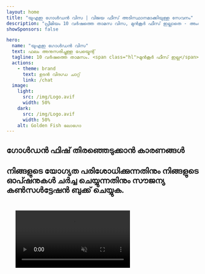 ```yaml
---
layout: home
title: "യുഎഇ ഗോൾഡൻ വിസ | വിജയ ഫീസ് അടിസ്ഥാനമാക്കിയുള്ള സേവനം"
description: "പ്രീമിയം 10 വർഷത്തെ താമസ വിസ, മുൻകൂർ ഫീസ് ഇല്ലാതെ - അംഗീകാരത്തിന് ശേഷം മാത്രം പണം നൽകുക. 98% വിജയ നിരക്കോടെ പൂർണ്ണ അപേക്ഷാ മാനേജ്മെന്റ്. സൗജന്യ പുതുക്കൽ സേവനം, സർക്കാർ ഫീസ് മാത്രം."
showSponsors: false

hero:
  name: "യുഎഇ ഗോൾഡൻ വിസ"
  text: ഫലം അനുസരിച്ചുള്ള പേയ്മെന്റ്
  tagline: 10 വർഷത്തെ താമസം. <span class="hl">മുൻകൂർ ഫീസ് ഇല്ല</span> - അംഗീകാരത്തിന് ശേഷം മാത്രം പണം നൽകുക. 98% വിജയ നിരക്ക്.
  actions:
    - theme: brand
      text: ഉടൻ വിദഗ്ധ ചാറ്റ്
      link: /chat
  image:
    light:
      src: /img/Logo.avif
      width: 50%
    dark:
      src: /img/Logo.avif
      width: 50%
    alt: Golden Fish ലോഗോ
---
```


<FeatureCards :features="[
  {
    title: 'യുഎഇ ഗോൾഡൻ വിസ ആനുകൂല്യങ്ങൾ',
    items: [
      'യോഗ്യതാ നിബന്ധനകൾ നിലനിർത്തുന്നതിലൂടെ 10 വർഷത്തെ സാധുത പുതുക്കാനുള്ള അവസരം',
      '**6 മാസം കൂടുമ്പോൾ യുഎഇയിൽ പ്രവേശിക്കേണ്ട ആവശ്യമില്ല**',
      '100% ബിസിനസ് ഉടമസ്ഥാവകാശം അനുവദനീയം',
      'കുടുംബാംഗങ്ങളെയും അതിരില്ലാത്ത ഗാർഹിക ജീവനക്കാരെയും സ്പോൺസർ ചെയ്യാം',
      '25 വയസ്സ് വരെയുള്ള കുട്ടികളുടെ സ്പോൺസർഷിപ്പ്',
      'മാതാപിതാക്കളുടെ സ്പോൺസർഷിപ്പ് ഉൾപ്പെടുന്നു',
      'സ്പോൺസറോ തൊഴിലുടമയോ ആവശ്യമില്ല'
    ],
    linkText: 'കൂടുതൽ അറിയുക',
    link: '../../company-registration/golden-visa#key-benefits-of-the-uae-golden-visa',
    icon: {
      light: '/img/iStock-1785818081.avif',
      dark: '/img/iStock-1203821481.avif',
      alt: 'വിസ സേവനങ്ങൾ',
      width: '100%'
    }
  },
  {
    title: 'യുഎഇ ഗോൾഡൻ വിസ എങ്ങനെ നേടാം',
    items: [
      'യുഎഇ പ്രോപ്പർട്ടികളിൽ AED 2M നിക്ഷേപം',
      'യുഎഇ നിക്ഷേപ ഫണ്ടുകളിൽ AED 2M നിക്ഷേപം',
      'AED 2M മൂലധനമുള്ള ബിസിനസ്',
      'വാർഷിക FTA സംഭാവന AED 250K',
      'വിദഗ്ധ പ്രൊഫഷണലുകൾ',
      'പ്രതിഭാശാലികൾ'
    ],
    linkText: 'കൂടുതൽ അറിയുക',
    link: '../../company-registration/golden-visa#uae-golden-visa-eligibility-and-requirements',
    icon: {
      light: '/img/iStock-1333000394.avif',
      dark: '/img/iStock-584576538.avif',
      alt: 'വിസ സേവനങ്ങൾ',
      width: '10%'
    }
  },
  {
    title: 'ഗോൾഡൻ വിസ പ്രക്രിയ',
    bullet: '✓',
    items: [
      'പ്രാഥമിക യോഗ്യതാ വിലയിരുത്തൽ',
      'രേഖകൾ തയ്യാറാക്കലും പരിശോധനയും',
      'മെഡിക്കൽ പരിശോധനയും ബയോമെട്രിക്സും',
      'അപേക്ഷ സമർപ്പണവും പ്രോസസ്സിംഗും',
      'എമിറേറ്റ്സ് ഐഡിയും വിസ നൽകലും',
      'കുടുംബ വിസ സ്പോൺസർഷിപ്പ് (ഓപ്ഷണൽ)'
    ],
    linkText: 'കൂടുതൽ അറിയുക',
    link: '../../company-registration/golden-visa#uae-golden-visa-application-process',
    icon: {
      light: '/img/ILONMASKID.webp',
      dark: '/img/ILONMASKID.webp',
      alt: 'വിസ സേവനങ്ങൾ',
      width: '100%'
    }
  }
]" />

## ഗോൾഡൻ ഫിഷ് തിരഞ്ഞെടുക്കാൻ കാരണങ്ങൾ

<BenefitsList :features="[
  {
    icon: '🏢',
    title: 'UAE പ്രാദേശിക വിദഗ്ധത',
    text: 'ദുബായിലെ സമർപ്പിത വിദഗ്ധർ പ്രക്രിയയുടെ ഓരോ ഘട്ടത്തിലും വിദഗ്ധ മാർഗനിർദ്ദേശം നൽകുന്നു.'
  },
  {
    icon: '📊',
    title: 'തെളിയിക്കപ്പെട്ട വിജയനിരക്ക്',
    text: 'ഞങ്ങളുടെ പ്രീമിയം പ്രോസസ്സിംഗിലൂടെ നൂറുകണക്കിന് വിസകൾ, ബാങ്ക് അക്കൗണ്ടുകൾ, കമ്പനി രജിസ്ട്രേഷനുകൾ എന്നിവയിൽ 90% ലധികം അംഗീകാര നിരക്ക്.'
  },
  {
    icon: '💸',
    title: '**വിജയാധിഷ്ഠിത ഫീസ്**',
    text: '[അംഗീകാരത്തിന് ശേഷം മാത്രം പണമടയ്ക്കുക](/uae-business/benefits/success-based-fees). പൂർണ്ണ സുതാര്യത, രഹസ്യ ചെലവുകളില്ല.'
  },
]" />

## നിങ്ങളുടെ യോഗ്യത പരിശോധിക്കുന്നതിനും നിങ്ങളുടെ ഓപ്ഷനുകൾ ചർച്ച ചെയ്യുന്നതിനും സൗജന്യ കൺസൾട്ടേഷൻ ബുക്ക് ചെയ്യുക.

<video  autoplay muted playsinline style="padding: 24px" >
  <source src="/img/iStock-2185912341.mp4" type="video/mp4">
</video>

<ContactFormModalNav buttonText="ഒരു വിദഗ്ധനുമായി സംസാരിക്കുക" formStyle="display: block; margin: 1rem auto;"/>

<!-- <ImageGrid :images="[
  { src: '/img/ILONMASKID.webp', href: './immigration.md', alt: 'യുഎഇ കുടിയേറ്റം' },
  { src: '/img/ILONMASKID.webp', href: './immigration.md', alt: 'യുഎഇ കുടിയേറ്റം' },
]"/> -->